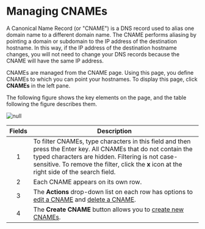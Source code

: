 # Managing CNAMEs 

A Canonical Name Record (or "CNAME") is a DNS record used to alias one domain name to a different domain name. The CNAME performs aliasing by pointing a domain or subdomain to the IP address of the destination hostname. In this way, if the IP address of the destination hostname changes, you will not need to change your DNS records because the CNAME will have the same IP address.

CNAMEs are managed from the CNAME page. Using this page, you define CNAMEs to which you can point your hostnames. To display this page, click **CNAMEs** in the left pane.

The following figure shows the key elements on the page, and the table following the figure describes them.

![null](</docs/resources/images/CNAMES_Overview.png>)

| **Fields**   | **Description**                                                 |
| :----------: | --------------------------------------------------------------- |
| 1            | To filter CNAMEs, type characters in this field and then press the Enter key. All CNAMEs that do not contain the typed characters are hidden. Filtering is not case-sensitive. To remove the filter, click the **x** icon at the right side of the search field.                                              |
| 2            | Each CNAME appears on its own row.                              |
| 3            | The **Actions** drop-down list on each row has options to [edit a CNAME](</docs/portal/cnames/editing-cname.md>) and [delete a CNAME](</docs/portal/cnames/deleting-cname.md>).                                               |
| 4            | The **Create CNAME** button allows you to [create new CNAMEs](</docs/portal/cnames/creating-cname.md>).                                          |